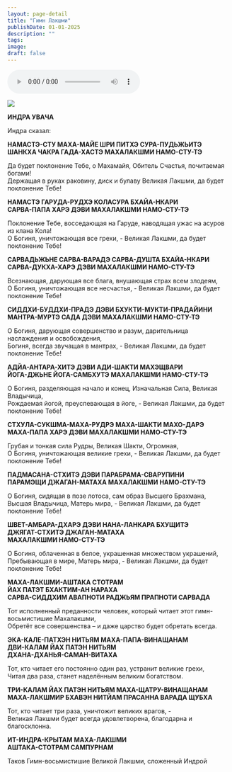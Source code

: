 ```yaml
---
layout: page-detail
title: "Гимн Лакшми"
publishDate: 01-01-2025
description: ""
tags:
image:
draft: false
---
```


<audio title=" - Гимн Лакшми.mp3" src="/upload/iblock/926/9268c6100c6bb17059b25f1d399ed974.mp3" controls=""></audio>

![](/upload/iblock/59e/59e7aaeba4b2b3298b8796b581785071.jpg) 

**ИНДРА УВАЧА**  
  
 Индра сказал:  
  
**НАМАСТЭ-СТУ МАХА-МАЙЕ ШРИ ПИТХЭ СУРА-ПУДЬЖЬИТЭ**  
 **ШАНКХА ЧАКРА ГАДА-ХАСТЭ МАХАЛАКШМИ НАМО-СТУ-ТЭ**  
  
 Да будет поклонение Тебе, о Махамайя, Обитель Счастья, почитаемая богами!  
 Держащая в руках раковину, диск и булаву Великая Лакшми, да будет поклонение Тебе!  
  
**НАМАСТЭ ГАРУДА-РУДХЭ КОЛАСУРА БХАЙА-НКАРИ**  
 **САРВА-ПАПА ХАРЭ ДЭВИ МАХАЛАКШМИ НАМО-СТУ-ТЭ**  
  
 Поклонение Тебе, восседающая на Гаруде, наводящая ужас на асуров из клана Кола!  
 О Богиня, уничтожающая все грехи, - Великая Лакшми, да будет поклонение Тебе!  
  
**САРВАДЬЖЬНЕ САРВА-ВАРАДЭ САРВА-ДУШТА БХАЙА-НКАРИ**  
 **САРВА-ДУКХА-ХАРЭ ДЭВИ МАХАЛАКШМИ НАМО-СТУ-ТЭ**  
  
 Всезнающая, дарующая все блага, внушающая страх всем злодеям,  
 О Богиня, уничтожающая все несчастья, - Великая Лакшми, да будет поклонение Тебе!  
  
**СИДДХИ-БУДДХИ-ПРАДЭ ДЭВИ БХУКТИ-МУКТИ-ПРАДАЙИНИ**  
 **МАНТРА-МУРТЭ САДА ДЭВИ МАХАЛАКШМИ НАМО-СТУ-ТЭ**  
  
 О Богиня, дарующая совершенство и разум, дарительница наслаждения и освобождения,  
 Богиня, всегда звучащая в мантрах, - Великая Лакшми, да будет поклонение Тебе!  
  
**АДЙА-АНТАРА-ХИТЭ ДЭВИ АДИ-ШАКТИ МАХЭЩВАРИ**  
 **ЙОГА-ДЖЬНЕ ЙОГА-САМБХУТЭ МАХАЛАКШМИ НАМО-СТУ-ТЭ**  
  
 О Богиня, разделяющая начало и конец, Изначальная Сила, Великая Владычица,  
 Рождаемая йогой, преуспевающая в йоге, - Великая Лакшми, да будет поклонение Тебе!  
  
**СТХУЛА-СУКШМА-МАХА-РУДРЭ МАХА-ШАКТИ МАХО-ДАРЭ**  
 **МАХА-ПАПА ХАРЭ ДЭВИ МАХАЛАКШМИ НАМО-СТУ-ТЭ**  
  
 Грубая и тонкая сила Рудры, Великая Шакти, Огромная,  
 О Богиня, уничтожающая великие грехи, - Великая Лакшми, да будет поклонение Тебе!  
  
**ПАДМАСАНА-СТХИТЭ ДЭВИ ПАРАБРАМА-СВАРУПИНИ**  
 **ПАРАМЭЩИ ДЖАГАН-МАТАХА МАХАЛАКШМИ НАМО-СТУ-ТЭ**  
  
 О Богиня, сидящая в позе лотоса, сам образ Высшего Брахмана,  
 Высшая Владычица, Матерь мира, - Великая Лакшми, да будет поклонение Тебе!  
  
**ШВЕТ-АМБАРА-ДХАРЭ ДЭВИ НАНА-ЛАНКАРА БХУЩИТЭ**  
 **ДЖЯГАТ-СТХИТЭ ДЖАГАН-МАТАХА**  
 **МАХАЛАКШМИ НАМО-СТУ-ТЭ**  
  
 О Богиня, облаченная в белое, украшенная множеством украшений,  
 Пребывающая в мире, Матерь мира, - Великая Лакшми, да будет поклонение Тебе!  
  
**МАХА-ЛАКШМИ-АШТАКА СТОТРАМ**  
 **ЙАХ ПАТЭТ БХАКТИМ-АН НАРАХА**  
 **САРВА-СИДДХИМ АВАПНОТИ РАДЖЬЯМ ПРАПНОТИ САРВАДА**  
  
 Тот исполненный преданности человек, который читает этот гимн-восьмистишие Махалакшми,  
 Обретёт все совершенства – и даже царство будет обретать всегда.  
  
**ЭКА-КАЛЕ-ПАТХЭН НИТЬЯМ МАХА-ПАПА-ВИНАЩАНАМ**  
 **ДВИ-КАЛАМ ЙАХ ПАТЭН НИТЬЯМ**  
 **ДХАНА-ДХАНЬЯ-САМАН-ВИТАХА**  
  
 Тот, кто читает его постоянно один раз, устранит великие грехи,  
 Читая два раза, станет наделённым великим богатством.  
  
**ТРИ-КАЛАМ ЙАХ ПАТЭН НИТЬЯМ МАХА-ЩАТРУ-ВИНАЩАНАМ**  
 **МАХА-ЛАКШМИР БХАВЭН НИТЙАМ ПРАСАННА ВАРАДА ЩУБХА**  
  
 Тот, кто читает три раза, уничтожит великих врагов, -  
 Великая Лакшми будет всегда удовлетворена, благодарна и благосклонна.  
  
**ИТ-ИНДРА-КРЫТАМ МАХА-ЛАКШМИ**  
 **АШТАКА-СТОТРАМ САМПУРНАМ**  
  
 Таков Гимн-восьмистишие Великой Лакшми, сложенный Индрой  
  
  
